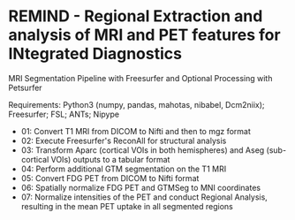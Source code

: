 # REMIND - Regional Extraction and analysis of MRI and PET features for INtegrated Diagnostics

MRI Segmentation Pipeline with Freesurfer and Optional Processing with Petsurfer

Requirements: Python3 (numpy, pandas, mahotas, nibabel, Dcm2niix); Freesurfer; FSL; ANTs; Nipype

* 01: Convert T1 MRI from DICOM to Nifti and then to mgz format
* 02: Execute Freesurfer's ReconAll for structural analysis
* 03: Transform Aparc (cortical VOIs in both hemispheres) and Aseg (sub-cortical VOIs) outputs to a tabular format
* 04: Perform additional GTM segmentation on the T1 MRI
* 05: Convert FDG PET from DICOM to Nifti format
* 06: Spatially normalize FDG PET and GTMSeg to MNI coordinates
* 07: Normalize intensities of the PET and conduct Regional Analysis, resulting in the mean PET uptake in all segmented regions
